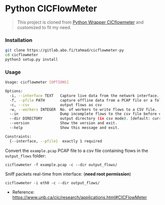 # Python CICFlowMeter

> This project is cloned from [Python Wrapper CICflowmeter](https://github.com/datthinh1801/cicflowmeter) and customized to fit my need.  


### Installation
```sh
git clone https://gitlab.abo.fi/tahmad/cicflowmeter-py
cd cicflowmeter
python3 setup.py install
```


### Usage
```sh
Usage: cicflowmeter [OPTIONS]

Options:
  -i, --interface TEXT   Capture live data from the network interface.
  -f, --pfile PATH       capture offline data from a PCAP file or a folder containing PCAP files.
  -c, --csv              output flows as csv
  -w, --workers INTEGER  No. of workers to write flows to a CSV file.  [default: 2]
  --in                   Dump incomplete flows to the csv file before existing the program.
  --dir DIRECTORY        output directory (in csv mode). [default: current directory]
  --version              Show the version and exit.
  --help                 Show this message and exit.

Constraints:
  {--interface, --pfile}  exactly 1 required
```

Convert the `example.pcap` PCAP file to a csv file containing flows in the `output_flows` folder:

```
cicflowmeter -f example.pcap -c --dir output_flows/
```

Sniff packets real-time from interface: (**need root permission**)

```
cicflowmeter -i eth0 -c --dir output_flows/
```

- Reference: https://www.unb.ca/cic/research/applications.html#CICFlowMeter
